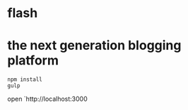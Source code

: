 flash
====

# the next generation blogging platform

```
npm install
gulp
```
open `http://localhost:3000
